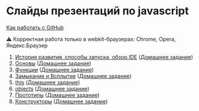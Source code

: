 # Слайды презентаций по javascript
[Как работать с GitHub](https://github.com/urfu-2015/guides/blob/master/how-to-pull-request.md)

:warning: Корректная работа только в webkit-браузерах: Chrome, Opera, Яндекс.Браузер

1. [История развития, способы запуска, обзор IDE](https://rawgit.com/urfu-2015/javascript-slides/master/01-intro/index.html) ([Домашнее задание](https://github.com/urfu-2015/javascript-tasks-1))
2. [Основы](https://rawgit.com/urfu-2015/javascript-slides/master/02-basic/index.html) ([Домашнее задание](https://github.com/urfu-2015/javascript-tasks-2))
3. [Функции](https://rawgit.com/urfu-2015/javascript-slides/master/03-functions/index.html) ([Домашнее задание](https://github.com/urfu-2015/javascript-tasks-3))
4. [Замыкание и Всплытие](https://rawgit.com/urfu-2015/javascript-slides/master/04-closure-and-hoisting/index.html#/) ([Домашнее задание](https://github.com/urfu-2015/javascript-tasks-4))
5. [this](https://cdn.rawgit.com/Zhigalov/javascript-slides/master/05-this/index.html#/) ([Домашнее задание](https://github.com/urfu-2015/javascript-tasks-5))
6. [objects](https://rawgit.com/urfu-2015/javascript-slides/master/06-objects/index.html#/) ([Домашнее задание](https://github.com/urfu-2015/javascript-tasks-6))
7. [Прототипы](https://rawgit.com/urfu-2015/javascript-slides/master/07-prototypes/index.html#/) ([Домашнее задание](https://github.com/urfu-2015/javascript-tasks-7))
8. [Конструкторы](https://rawgit.com/urfu-2015/javascript-slides/master/08-constructors/index.html#/) ([Домашнее задание](https://github.com/urfu-2015/javascript-tasks-8))
